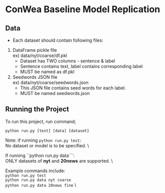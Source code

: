 # ConWea Baseline Model Replication

## Data
* Each dataset should contain following files:
1) DataFrame pickle file \
    ex) data/nyt/coarse/df.pkl
      * Dataset has TWO columns - sentence & label
      * Sentence contains text, label contains corresponding label
      * MUST be named as df.pkl
2) Seedwords JSON file \
    ex) data/nyt/coarse/seedwords.json
      * This JSON file contains seed words for each label.
      * MUST be named seedwords.json

## Running the Project
To run this project, run command;
```
python run.py [test] [data] [dataset] 
```
Note: if running ```python run.py test```: \
No dataset or model is to be specified. \

If running ``python run.py data```: \
ONLY datasets of **nyt** and **20news** are supported. \

Example commands include: \
``` python run.py test ``` \
``` python run.py data nyt coarse ``` \
``` python run.py data 20news fine ``` \\

